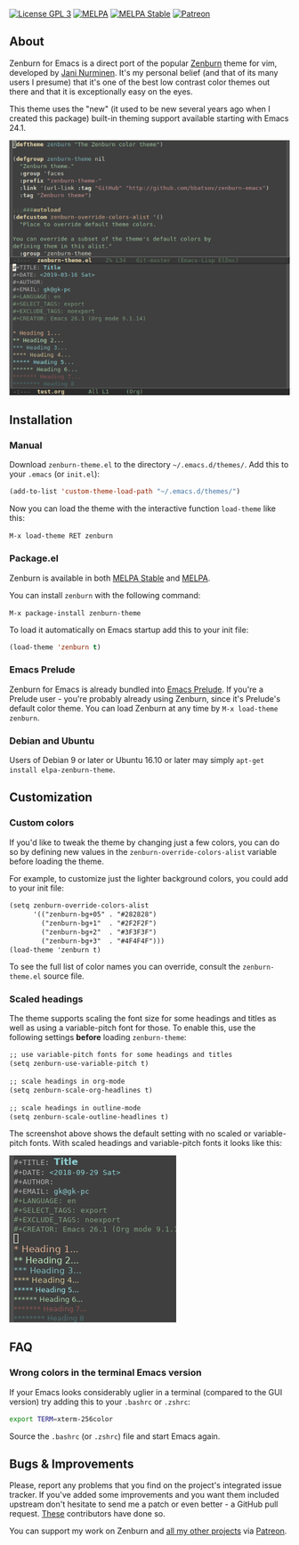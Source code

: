 [![License GPL 3][badge-license]](http://www.gnu.org/licenses/gpl-3.0.txt)
[![MELPA](http://melpa.org/packages/zenburn-theme-badge.svg)](http://melpa.org/#/zenburn-theme)
[![MELPA Stable](http://stable.melpa.org/packages/zenburn-theme-badge.svg)](http://stable.melpa.org/#/zenburn-theme)
[![Patreon](https://img.shields.io/badge/patreon-donate-orange.svg)](https://www.patreon.com/bbatsov)

## About

Zenburn for Emacs is a direct port of the popular
[Zenburn](http://kippura.org/zenburnpage/) theme for vim,
developed by [Jani Nurminen](https://github.com/jnurmine). It's my personal belief (and
that of its many users I presume) that it's one of the best low
contrast color themes out there and that it is exceptionally easy on
the eyes.

This theme uses the "new" (it used to be new several years ago when I
created this package) built-in theming support available starting with
Emacs 24.1.

![Overview screenshot](screenshots/overview.png)

## Installation

### Manual

Download `zenburn-theme.el` to the directory `~/.emacs.d/themes/`. Add this to your
`.emacs` (or `init.el`):

```lisp
(add-to-list 'custom-theme-load-path "~/.emacs.d/themes/")
```

Now you can load the theme with the interactive function `load-theme` like this:

`M-x load-theme RET zenburn`

### Package.el

Zenburn is available in both [MELPA Stable](http://stable.melpa.org)
and [MELPA](http://melpa.org).

You can install `zenburn` with the following command:

`M-x package-install zenburn-theme`

To load it automatically on Emacs startup add this to your init file:

```lisp
(load-theme 'zenburn t)
```

### Emacs Prelude

Zenburn for Emacs is already bundled into
[Emacs Prelude](https://github.com/bbatsov/prelude). If you're a
Prelude user - you're probably already using Zenburn, since it's
Prelude's default color theme. You can load Zenburn at any time by
`M-x load-theme zenburn`.

### Debian and Ubuntu

Users of Debian 9 or later or Ubuntu 16.10 or later may simply
`apt-get install elpa-zenburn-theme`.

## Customization

### Custom colors

If you'd like to tweak the theme by changing just a few colors, you can
do so by defining new values in the `zenburn-override-colors-alist`
variable before loading the theme.

For example, to customize just the lighter background colors, you could add
to your init file:

```elisp
(setq zenburn-override-colors-alist
      '(("zenburn-bg+05" . "#282828")
        ("zenburn-bg+1"  . "#2F2F2F")
        ("zenburn-bg+2"  . "#3F3F3F")
        ("zenburn-bg+3"  . "#4F4F4F")))
(load-theme 'zenburn t)
```

To see the full list of color names you can override, consult the
`zenburn-theme.el` source file.

### Scaled headings

The theme supports scaling the font size for some headings and titles as well
as using a variable-pitch font for those. To enable this, use the following
settings **before** loading `zenburn-theme`:

```elisp
;; use variable-pitch fonts for some headings and titles
(setq zenburn-use-variable-pitch t)

;; scale headings in org-mode
(setq zenburn-scale-org-headlines t)

;; scale headings in outline-mode
(setq zenburn-scale-outline-headlines t)
```

The screenshot above shows the default setting with no scaled or
variable-pitch fonts. With scaled headings and variable-pitch fonts it looks
like this:

![Scaled screenshot](screenshots/scaled.png)

## FAQ

### Wrong colors in the terminal Emacs version

If your Emacs looks considerably uglier in a terminal (compared to the
GUI version) try adding this to your `.bashrc` or `.zshrc`:

```bash
export TERM=xterm-256color
```

Source the `.bashrc` (or `.zshrc`) file and start Emacs again.

## Bugs & Improvements

Please, report any problems that you find on the project's integrated
issue tracker. If you've added some improvements and you want them
included upstream don't hesitate to send me a patch or even better - a
GitHub pull request. [These](https://github.com/bbatsov/zenburn-emacs/contributors)
contributors have done so.

You can support my work on Zenburn and [all my other projects](https://github.com/bbatsov)
via [Patreon](https://www.patreon.com/bbatsov).

[badge-license]: https://img.shields.io/badge/license-GPL_3-green.svg

